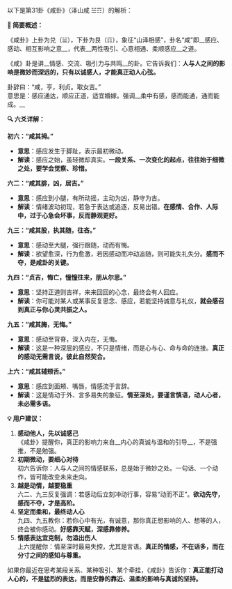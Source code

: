 以下是第31卦《咸卦》（泽山咸 ☱☶）的解析：

__💞 简要概述：__

《咸卦》上卦为兑（☱），下卦为艮（☶），象征“山泽相感”，卦名“咸”即__感应、感动、相互影响之意__，代表__两性吸引、心意相通、柔顺感应__之道。

《咸》卦是讲__情感、交流、吸引力与共鸣__的卦。它告诉我们：__人与人之间的影响是微妙而深远的，只有以诚感人，才能真正动人心弦。__

卦辞曰：“咸，亨，利贞。取女吉。”  
意思是：感应通达，顺应正道，适宜婚嫁。强调__柔中有感，感而能通，通而能成。__

__🔍 六爻详解：__

__初六：“咸其拇。”__

- __意思__：感应发生于脚趾，表示最初微动。
- __解读__：感应之始，虽轻微却真实。__一段关系、一次变化的起点，往往始于细微之处，要学会觉察、珍惜。__

__六二：“咸其腓，凶，居吉。”__

- __意思__：感应到小腿，有所动摇，主动为凶，静守为吉。
- __解读__：情绪波动初现，若急于表达或追逐，反易出错。__在感情、合作、人际中，过于心急会坏事，反而静观更好。__

__九三：“咸其股，执其随，往吝。”__

- __意思__：感动至大腿，强行跟随，动而有悔。
- __解读__：欲望愈深，行为愈激，若因感动而冲动追随，则可能失礼失分。__感而不夺，是咸卦的关键。__

__九四：“贞吉，悔亡，憧憧往来，朋从尔思。”__

- __意思__：坚持正道则吉祥，来来回回的心念，最终会有人回应。
- __解读__：你可能对某人或某事反复思念、感应，若能坚持诚意与礼仪，__就会感召到真正与你心灵共振之人。__

__九五：“咸其脢，无悔。”__

- __意思__：感动至背脊，深入内在，无悔。
- __解读__：这是一种深层的感应，不只是情绪，而是心与心、命与命的连接。__真正的感动无需言说，彼此自然契合。__

__上六：“咸其辅颊舌。”__

- __意思__：感应到面颊、嘴唇，情感流于言辞。
- __解读__：这是情动于外、言多易失的象征。__情至深处，要谨言慎语，动人心者，未必需多语。__

__💡 用户建议：__

1. __感动他人，先以诚感己__  
《咸卦》提醒你，真正的影响力来自__内心的真诚与温和的引导__，不是强推，不是勉强。
2. __初期微动，要细心对待__  
初六告诉你：人与人之间的情感联系，总是始于微妙之处。一句话、一个动作，皆可能改变未来走向。
3. __越是动情，越要稳重__  
六二、九三反复强调：若感动后立刻冲动行事，容易“动而不正”。__欲动先守，感而不夺，才是高阶。__
4. __坚定而柔和，最终动人心__  
九四、九五教你：若你心中有光，有诚意，那你真正想影响的人、想等的人，终会被你感动。__好感靠天赋，深感靠修养。__
5. __情感表达宜克制，勿溢出伤人__  
上六提醒你：情至深时最易失控，尤其是言语。__真正的情感，不在话多，而在分寸之间的感知与尊重。__

如果你最近在思考某段关系、某种吸引、某个牵挂，《咸卦》告诉你：__真正能打动人心的，不是猛烈的表达，而是安静的靠近、温柔的影响与真诚的坚持。__


